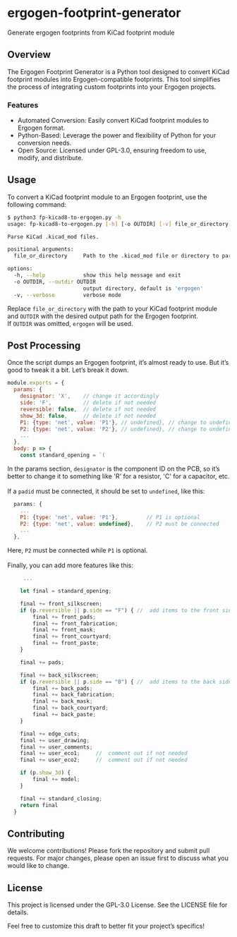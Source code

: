 # ergogen-footprint-generator
Generate ergogen footprints from KiCad footprint module 

## Overview
The Ergogen Footprint Generator is a Python tool designed to convert KiCad footprint modules into Ergogen-compatible footprints. This tool simplifies the process of integrating custom footprints into your Ergogen projects.

### Features
* Automated Conversion: Easily convert KiCad footprint modules to Ergogen format.
* Python-Based: Leverage the power and flexibility of Python for your conversion needs.
* Open Source: Licensed under GPL-3.0, ensuring freedom to use, modify, and distribute.

## Usage
To convert a KiCad footprint module to an Ergogen footprint, use the following command:
```bash
$ python3 fp-kicad8-to-ergogen.py -h
usage: fp-kicad8-to-ergogen.py [-h] [-o OUTDIR] [-v] file_or_directory

Parse KiCad .kicad_mod files.

positional arguments:
  file_or_directory     Path to the .kicad_mod file or directory to parse

options:
  -h, --help            show this help message and exit
  -o OUTDIR, --outdir OUTDIR
                        output directory, default is 'ergogen'
  -v, --verbose         verbose mode
```

Replace `file_or_directory` with the path to your KiCad footprint module and `OUTDIR` with the desired output path for the Ergogen footprint.<br>
If `OUTDIR` was omitted, `ergogen` will be used.

## Post Processing
Once the script dumps an Ergogen footprint, it’s almost ready to use. But it’s good to tweak it a bit. Let’s break it down.
```javascript
module.exports = {
  params: {
    designator: 'X',    // change it accordingly
    side: 'F',          // delete if not needed
    reversible: false,  // delete if not needed
    show_3d: false,     // delete if not needed
    P1: {type: 'net', value: 'P1'}, // undefined}, // change to undefined as needed
    P2: {type: 'net', value: 'P2'}, // undefined}, // change to undefined as needed
    ...
  },
  body: p => {
    const standard_opening = `(
```
In the params section, `designator` is the component ID on the PCB, so it’s better to change it to something like 'R' for a resistor, 'C' for a capacitor, etc.<br>
<br>
If a `padid` must be connected, it should be set to `undefined`, like this:
```javascript
  params: {
    ...
    P1: {type: 'net', value: 'P1'},         // P1 is optional
    P2: {type: 'net', value: undefined},    // P2 must be connected
    ...
  },
```
Here, `P2` must be connected while `P1` is optional.<br>
<br>
Finally, you can add more features like this:
```javascript
     ...

    let final = standard_opening;

    final += front_silkscreen;
    if (p.reversible || p.side == "F") { //  add items to the front side of the PCB
        final += front_pads;
        final += front_fabrication;
        final += front_mask;
        final += front_courtyard;
        final += front_paste;
    }

    final += pads;

    final += back_silkscreen;
    if (p.reversible || p.side == "B") { //  add items to the back side of the PCB
        final += back_pads;
        final += back_fabrication;
        final += back_mask;
        final += back_courtyard;
        final += back_paste;
    }

    final += edge_cuts;
    final += user_drawing;
    final += user_comments;
    final += user_eco1;     //  comment out if not needed
    final += user_eco2;     //  comment out if not needed

    if (p.show_3d) {
        final += model;
    }

    final += standard_closing;
    return final
  }
```

## Contributing
We welcome contributions! Please fork the repository and submit pull requests. For major changes, please open an issue first to discuss what you would like to change.

## License
This project is licensed under the GPL-3.0 License. See the LICENSE file for details.

Feel free to customize this draft to better fit your project’s specifics!

